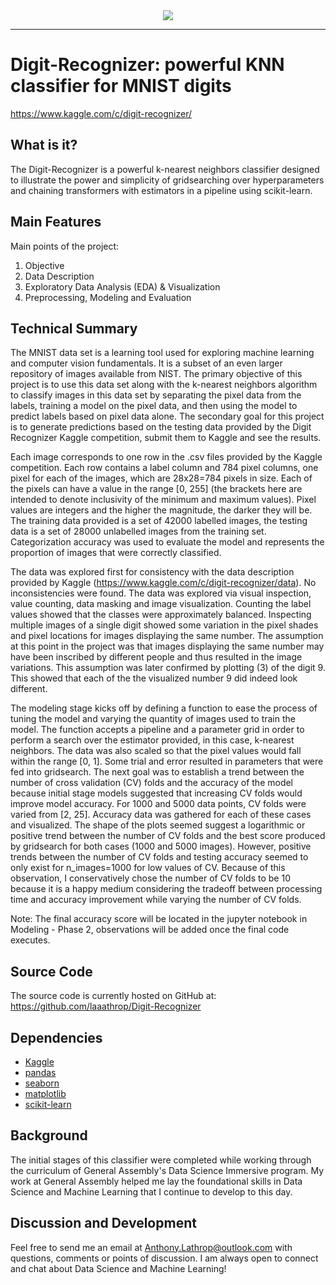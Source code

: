 <div align="center">
  <img src="https://acroz.dev/public/nn/mnist-digits.svg"><br>
</div>

-----------------

# Digit-Recognizer: powerful KNN classifier for MNIST digits
https://www.kaggle.com/c/digit-recognizer/

## What is it?
The Digit-Recognizer is a powerful k-nearest neighbors classifier designed to illustrate the power and simplicity of gridsearching over hyperparameters and chaining transformers with estimators in a pipeline using scikit-learn.

## Main Features
Main points of the project:

  1. Objective
  2. Data Description
  3. Exploratory Data Analysis (EDA) & Visualization
  4. Preprocessing, Modeling and Evaluation
  
## Technical Summary

The MNIST data set is a learning tool used for exploring machine learning and computer vision fundamentals. It is a subset of an even larger repository of images available from NIST. The primary objective of this project is to use this data set along with the k-nearest neighbors algorithm to classify images in this data set by separating the pixel data from the labels, training a model on the pixel data, and then using the model to predict labels based on pixel data alone. The secondary goal for this project is to generate predictions based on the testing data provided by the Digit Recognizer Kaggle competition, submit them to Kaggle and see the results.

Each image corresponds to one row in the .csv files provided by the Kaggle competition. Each row contains a label column and 784 pixel columns, one pixel for each of the images, which are 28x28=784 pixels in size. Each of the pixels can have a value in the range [0, 255] (the brackets here are intended to denote inclusivity of the minimum and maximum values). Pixel values are integers and the higher the magnitude, the darker they will be. The training data provided is a set of 42000 labelled images, the testing data is a set of 28000 unlabelled images from the training set. Categorization accuracy was used to evaluate the model and represents the proportion of images that were correctly classified.

The data was explored first for consistency with the data description provided by Kaggle (https://www.kaggle.com/c/digit-recognizer/data). No inconsistencies were found. The data was explored via visual inspection, value counting, data masking and image visualization. Counting the label values showed that the classes were approximately balanced. Inspecting multiple images of a single digit showed some variation in the pixel shades and pixel locations for images displaying the same number. The assumption at this point in the project was that images displaying the same number may have been inscribed by different people and thus resulted in the image variations. This assumption was later confirmed by plotting (3) of the digit 9. This showed that each of the the visualized number 9 did indeed look different.

The modeling stage kicks off by defining a function to ease the process of tuning the model and varying the quantity of images used to train the model. The function accepts a pipeline and a parameter grid in order to perform a search over the estimator provided, in this case, k-nearest neighbors. The data was also scaled so that the pixel values would fall within the range [0, 1]. Some trial and error resulted in parameters that were fed into gridsearch. The next goal was to establish a trend between the number of cross validation (CV) folds and the accuracy of the model because initial stage models suggested that increasing CV folds would improve model accuracy. For 1000 and 5000 data points, CV folds were varied from [2, 25]. Accuracy data was gathered for each of these cases and visualized. The shape of the plots seemed suggest a logarithmic or positive trend between the number of CV folds and the best score produced by gridsearch for both cases (1000 and 5000 images). However, positive trends between the number of CV folds and testing accuracy seemed to only exist for n_images=1000 for low values of CV. Because of this observation, I conservatively chose the number of CV folds to be 10 because it is a happy medium considering the tradeoff between processing time and accuracy improvement while varying the number of CV folds. 

Note: The final accuracy score will be located in the jupyter notebook in Modeling - Phase 2, observations will be added once the final code executes.

## Source Code
The source code is currently hosted on GitHub at:
https://github.com/laaathrop/Digit-Recognizer

## Dependencies
- [Kaggle](https://www.kaggle.com/c/digit-recognizer/)
- [pandas](https://pandas.pydata.org/)
- [seaborn](https://seaborn.pydata.org/)
- [matplotlib](https://matplotlib.org/3.3.2/index.html)
- [scikit-learn](https://scikit-learn.org/stable/index.html)

## Background
The initial stages of this classifier were completed while working through the curriculum of General Assembly's Data Science Immersive program. My work at General Assembly helped me lay the foundational skills in Data Science and Machine Learning that I continue to develop to this day.

## Discussion and Development
Feel free to send me an email at Anthony.Lathrop@outlook.com with questions, comments or points of discussion. I am always open to connect and chat about Data Science and Machine Learning!